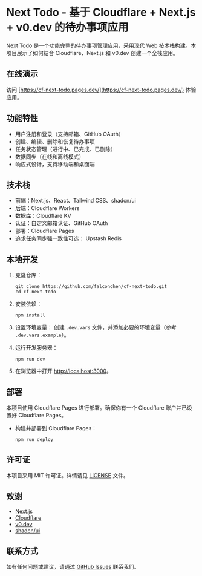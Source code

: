 # Next Todo - 基于 Cloudflare + Next.js + v0.dev 的待办事项应用

Next Todo 是一个功能完整的待办事项管理应用，采用现代 Web 技术栈构建。本项目展示了如何结合 Cloudflare、Next.js 和 v0.dev 创建一个全栈应用。

## 在线演示

访问 [https://cf-next-todo.pages.dev/](https://cf-next-todo.pages.dev/) 体验应用。

## 功能特性

- 用户注册和登录（支持邮箱、GitHub OAuth）
- 创建、编辑、删除和恢复待办事项
- 任务状态管理（进行中、已完成、已删除）
- 数据同步（在线和离线模式）
- 响应式设计，支持移动端和桌面端

## 技术栈

- 前端：Next.js、React、Tailwind CSS、shadcn/ui
- 后端：Cloudflare Workers
- 数据库：Cloudflare KV 
- 认证：自定义邮箱认证、GitHub OAuth
- 部署：Cloudflare Pages
- 追求任务同步强一致性可选： Upstash Redis

## 本地开发

1. 克隆仓库：
   ```
   git clone https://github.com/falconchen/cf-next-todo.git
   cd cf-next-todo
   ```

2. 安装依赖：
   ```
   npm install
   ```

3. 设置环境变量：
   创建 `.dev.vars` 文件，并添加必要的环境变量（参考 `.dev.vars.example`）。

4. 运行开发服务器：
   ```
   npm run dev
   ```

5. 在浏览器中打开 [http://localhost:3000](http://localhost:3000)。

## 部署

本项目使用 Cloudflare Pages 进行部署。确保你有一个 Cloudflare 账户并已设置好 Cloudflare Pages。

  - 构建并部署到 Cloudflare Pages：
    ```
    npm run deploy
    ```



## 许可证

本项目采用 MIT 许可证。详情请见 [LICENSE](LICENSE) 文件。

## 致谢

- [Next.js](https://nextjs.org/)
- [Cloudflare](https://www.cloudflare.com/)
- [v0.dev](https://v0.dev/)
- [shadcn/ui](https://ui.shadcn.com/)

## 联系方式

如有任何问题或建议，请通过 [GitHub Issues](https://github.com/falconchen/cf-next-todo/issues) 联系我们。